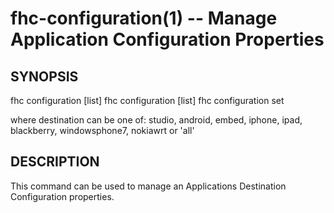 fhc-configuration(1) -- Manage Application Configuration Properties
===================================================================

## SYNOPSIS

fhc configuration [list] <app-id>
fhc configuration [list] <app-id> <destination>
fhc configuration set <app-id> <destination> <key> <value>

where destination can be one of: studio, android, embed, iphone, ipad, blackberry, windowsphone7, nokiawrt or 'all'
    
## DESCRIPTION

This command can be used to manage an Applications Destination Configuration properties.

